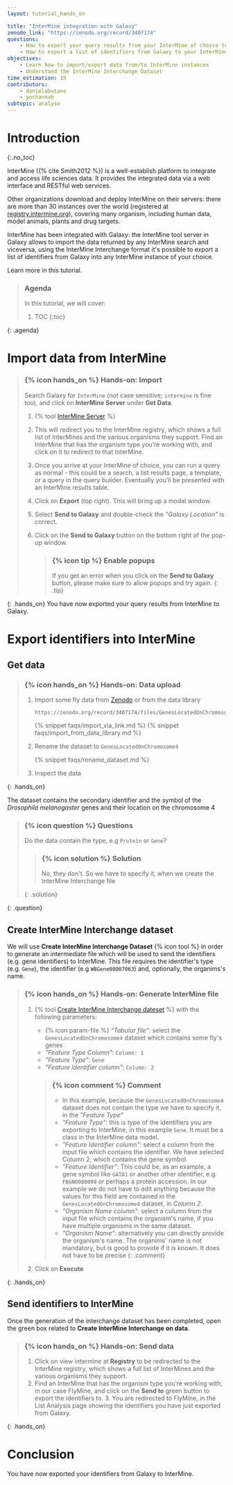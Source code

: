 ```yaml
---
layout: tutorial_hands_on

title: "InterMine integration with Galaxy"
zenodo_link: "https://zenodo.org/record/3407174"
questions:
    - How to export your query results from your InterMine of choice to Galaxy?
    - How to export a list of identifiers from Galaxy to your InterMine of choice?
objectives:
    - Learn how to import/export data from/to InterMine instances
    - Understand the InterMine Interchange Dataset
time_estimation: 1h
contributors:
    - danielabutano
    - yochannah
subtopic: analyse
---
```


# Introduction
{:.no_toc}

InterMine ({% cite Smith2012 %}) is a well-establish platform to integrate and access life sciences data.
It provides the integrated data via a web interface and RESTful web services.

Other organizations download and deploy InterMine on their servers:
there are more than 30 instances over the world (registered at [registry.intermine.org](http://registry.intermine.org)), covering many organism,
including human data, model animals, plants and drug targets.

InterMine has been integrated with Galaxy: the InterMine tool server in Galaxy allows
to import the data returned by any InterMine search and viceversa, using the InterMine Interchange format
it's possible to export a list of identifiers from Galaxy into any InterMine instance of your choice.

Learn more in this tutorial.

> ### Agenda
>
> In this tutorial, we will cover:
>
> 1. TOC
> {:toc}
>
{: .agenda}

# Import data from InterMine

> ### {% icon hands_on %} Hands-on: Import
> Search Galaxy for `InterMine` (not case sensitive; `intermine` is fine too), and click on **InterMine Server** under **Get Data**.
>
> 1. {% tool [InterMine Server](intermine) %}
>
> 2. This will redirect you to the InterMine registry, which shows a full list of InterMines and the various organisms they support. Find an InterMine that has the organism type you’re working with, and click on it to redirect to that InterMine.
>
> 3. Once you arrive at your InterMine of choice, you can run a query as normal - this could be a search, a list results page, a template, or a query in the query builder. Eventually you’ll be presented with an InterMine results table.
>
> 4. Click on **Export** (top right). This will bring up a modal window.
> 5. Select **Send to Galaxy** and double-check the *"Galaxy Location"* is correct.
> 6. Click on the **Send to Galaxy** button on the bottom right of the pop-up window.
>
>    > ### {% icon tip %} Enable popups
>    >
>    > If you get an error when you click on the **Send to Galaxy** button, please make sure to allow popups and try again.
>    {: .tip}
>
{: .hands_on}
You have now exported your query results from InterMine to Galaxy.


# Export identifiers into InterMine

## Get data

> ### {% icon hands_on %} Hands-on: Data upload
>
> 1. Import some fly data from [Zenodo](https://zenodo.org/record/3407174) or from the data library
>
>    ```
>    https://zenodo.org/record/3407174/files/GenesLocatedOnChromosome4.tsv
>    ```
>
>    {% snippet faqs/import_via_link.md %}
>    {% snippet faqs/import_from_data_library.md %}
>
> 2. Rename the dataset to `GenesLocatedOnChromosome4`
>
>    {% snippet faqs/rename_dataset.md %}
>
> 3. Inspect the data
>
{: .hands_on}

The dataset contains the secondary identifier and the symbol of the *Drosophila melanogaster* genes and their location on the chromosome 4

> ### {% icon question %} Questions
>
> Do the data contain the type, e.g `Protein` or `Gene`?
>
> > ### {% icon solution %} Solution
> >
> > No, they don't. So we have to specify it, when we create the InterMine Interchange file
> >
> {: .solution}
>
{: .question}

## Create InterMine Interchange dataset

We will use **Create InterMine Interchange Dataset** {% icon tool %} in order to generate an intermediate file which will be used to send the identifiers (e.g. gene identifiers) to InterMine. This file requires the identifier's type (e.g. `Gene`), the identifier (e.g `WBGene00007063`) and, optionally, the organims's name.

> ### {% icon hands_on %} Hands-on: Generate InterMine file
>
> 1. {% tool [Create InterMine Interchange dateset](toolshed.g2.bx.psu.edu/repos/iuc/intermine_galaxy_exchange/galaxy_intermine_exchange/0.0.1) %} with the following parameters:
>    - {% icon param-file %} *"Tabular file"*: select the `GenesLocatedOnChromosome4` dataset which contains some fly's genes
>    - *"Feature Type Column"*: `Column: 1`
>    - *"Feature Type"*: `Gene`
>    - *"Feature Identifier column"*: `Column: 2`
>
>    > ### {% icon comment %} Comment
>    > - In this example, because the `GenesLocatedOnChromosome4` dataset does not contain the type we have to specify it, in the *"Feature Type"*
>    > - *"Feature Type"*: this is type of the identifiers you are exporting to InterMine, in this example `Gene`. It must be a class in the InterMine data model.
>    > - *"Feature Identifier column"*: select a column from the input file which contains the identifier. We have selected Column 2, which contains the gene symbol.
>    > - *"Feature Identifier"*: This could be, as an example, a gene symbol like `GATA1` or another other identifier, e.g. `FBGN0000099` or perhaps a  protein accession. In our example we do not have to edit anything because the values for this field are contained in the `GenesLocatedOnChromosome4` dataset, in *Column 2*.
>    > - *"Organism Name column"*: select a column from the input file which contains the organism's name, if you have multiple organisms in the same dataset.
>    > - *"Organism Name"*: alternatively you can directly provide the organism's name. The organims' name is not mandatory, but is good to provide if it is known. It does not have to be precise
>    {: .comment}
>
> 2. Click on **Execute**
>
{: .hands_on}

## Send identifiers to InterMine

Once the generation of the interchange dataset has been completed, open the green box related to **Create InterMine Interchange on data**.

> ### {% icon hands_on %} Hands-on: Send data
>
> 1. Click on view intermine at **Registry** to be redirected to the InterMine registry, which shows a full list of InterMines and the various organisms they support.
> 2. Find an InterMine that has the organism type you’re working with, in our case FlyMine, and click on the **Send to** green button to export the identifiers to.
>    3. You are redirected to FlyMine, in the List Analysis page showing the identifiers you have just exported from Galaxy.
>
{: .hands_on}

# Conclusion

You have now exported your identifiers from Galaxy to InterMine.